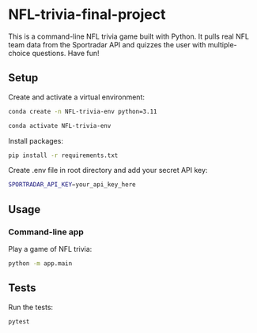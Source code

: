 # NFL-trivia-final-project

This is a command-line NFL trivia game built with Python. It pulls real NFL team data from the Sportradar API and quizzes the user with multiple-choice questions. Have fun!

## Setup

Create and activate a virtual environment:

```sh
conda create -n NFL-trivia-env python=3.11

conda activate NFL-trivia-env
```

Install packages:

```sh
pip install -r requirements.txt
```

Create .env file in root directory and add your secret API key:

```sh
SPORTRADAR_API_KEY=your_api_key_here
```

## Usage

### Command-line app

Play a game of NFL trivia:

```sh
python -m app.main
```

## Tests

Run the tests:

```sh
pytest
```